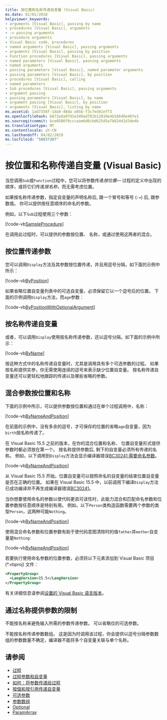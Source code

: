 ```yaml
---
title: 按位置和名称传递自变量 (Visual Basic)
ms.date: 02/01/2018
helpviewer_keywords:
- arguments [Visual Basic], passing by name
- procedures [Visual Basic], arguments
- := passing arguments
- procedure arguments
- Visual Basic code, procedures
- named arguments [Visual Basic], passing arguments
- arguments [Visual Basic], passing by position
- Function procedures [Visual Basic], passing arguments
- named parameters [Visual Basic], passing arguments
- named arguments
- passing parameters [Visual Basic], named parameter arguments
- passing parameters [Visual Basic], by position
- procedures [Visual Basic], calling
- named parameters
- Sub procedures [Visual Basic], passing arguments
- argument passing
- passing parameters [Visual Basic], by name
- argument passing [Visual Basic], by position
- arguments [Visual Basic], listing by name
ms.assetid: 1ad7358f-1da9-48da-a95b-f3c7ed41eff3
ms.openlocfilehash: b872eda97d1e349ad781b12810e4b166d6e46fe1
ms.sourcegitcommit: bce0586f0cccaae6d6cbd625d5a7b824d1d3de4b
ms.translationtype: MT
ms.contentlocale: zh-CN
ms.lasthandoff: 04/02/2019
ms.locfileid: "58837307"
---
```

# <a name="passing-arguments-by-position-and-by-name-visual-basic"></a>按位置和名称传递自变量 (Visual Basic)
当您调用`Sub`或`Function`过程中，您可以将参数传递*按位置*— 过程的定义中出现的顺序，或将它们传递*按名称*，而无需考虑位置。  
  
 如果按名称传递参数，指定自变量的声明名称后, 跟一个冒号和等号 (`:=`) 后, 跟参数值。 你可以提供按任意顺序的命名的参数。  
  
 例如，以下`Sub`过程使用三个参数：  
  
 [!code-vb[SampleProcedure](../../../../../samples/snippets/visualbasic/programming-guide/language-features/passing-named-arguments/module1.vb#1)]  
  
 在调用此过程时，可以提供的参数按位置、 名称，或通过使用这两者的混合。  
  
## <a name="passing-arguments-by-position"></a>按位置传递参数  
 您可以调用`Display`方法及其参数按位置传递，并且用逗号分隔，如下面的示例中所示：  
  
[!code-vb[ByPosition](../../../../../samples/snippets/visualbasic/programming-guide/language-features/passing-named-arguments/module1.vb#2)] 
  
 如果省略位置自变量列表中的可选自变量，必须保留它以一个逗号后的位置。 下面的示例调用`Display`方法，而`age`参数：  
  
[!code-vb[ByPositionWithOptionalArgument](../../../../../samples/snippets/visualbasic/programming-guide/language-features/passing-named-arguments/module1.vb#3)] 
  
## <a name="passing-arguments-by-name"></a>按名称传递自变量  
 或者，可以调用`Display`使用按名称传递参数，还以逗号分隔，如下面的示例中所示：  
  
[!code-vb[ByName](../../../../../samples/snippets/visualbasic/programming-guide/language-features/passing-named-arguments/module1.vb#4)] 

 按这种方式中的名称传递自变量时，尤其是调用具有多个可选参数的过程。 如果按名称提供实参，你无需使用连续的逗号来表示缺少位置自变量。 按名称传递自变量还可以更轻松地跟踪的传递以及哪些省略的参数。  
  
## <a name="mixing-arguments-by-position-and-by-name"></a>混合参数按位置和名称  

下面的示例中所示，可以提供参数按位置和通过在单个过程调用中，名称：  
  
[!code-vb[ByNameAndPosition](../../../../../samples/snippets/visualbasic/programming-guide/language-features/passing-named-arguments/module1.vb#5)] 
  
 在前面的示例中，没有多余的逗号，才可保存的位置的省略`age`自变量，因为`birth`按名称传递了。  
  
在 Visual Basic 15.5 之前的版本，在你的混合位置和名称、 位置自变量形式提供参数时都必须放在第一个。 按名称提供参数后, 剩下的自变量必须所有传递的名称。  例如，以下调用到`Display`方法会显示编译器错误[BC30241:需要命名参数](../../../misc/bc30241.md)。

[!code-vb[ByNameAndPosition](../../../../../samples/snippets/visualbasic/programming-guide/language-features/passing-named-arguments/module1.vb#6)] 

从 Visual Basic 15.5 开始，位置自变量可以按照命名的自变量的结束位置自变量是否在正确的位置。 如果在 Visual Basic 15.5 中，以前调用下编译`Display`方法已成功编译并不再生成编译器错误[BC30241](../../../misc/bc30241.md)。  

当你想要使用命名的参数以使代码更具可读性时，此能力混合和匹配命名参数和位置参数按任意顺序是特别有用。 例如，以下`Person`类构造函数需要两个参数的类型`Person`，这两种可能`Nothing`。 

[!code-vb[ByNameAndPosition](../../../../../samples/snippets/visualbasic/programming-guide/language-features/passing-named-arguments/module1.vb#7)] 

使用混合命名参数和位置参数有助于使代码意图清除时的值`father`并`mother`自变量是`Nothing`:

[!code-vb[ByNameAndPosition](../../../../../samples/snippets/visualbasic/programming-guide/language-features/passing-named-arguments/module1.vb#8)] 

若要执行使用命名参数的位置参数，必须将以下元素添加到 Visual Basic 项目 (\*.vbproj) 文件：

```xml
<PropertyGroup>
  <LangVersion>15.5</LangVersion>
</PropertyGroup>
```

有关详细信息请参阅[设置的 Visual Basic 语言版本](../../../language-reference/configure-language-version.md)。

## <a name="restrictions-on-supplying-arguments-by-name"></a>通过名称提供参数的限制  

不能按名称来避免输入所需的参数传递参数。 可以省略仅的可选参数。  
  
不能按名称传递参数数组。 这是因为时调用该过程，你会提供以逗号分隔参数数组的参数数量不确定，编译器不能将多个自变量关联与单个名称。  
  
## <a name="see-also"></a>请参阅

- [过程](./index.md)
- [过程参数和自变量](./procedure-parameters-and-arguments.md)
- [如何：将参数传递给过程](./how-to-pass-arguments-to-a-procedure.md)
- [按值和按引用传递自变量](./passing-arguments-by-value-and-by-reference.md)
- [可选参数](./optional-parameters.md)
- [参数数组](./parameter-arrays.md)
- [Optional](../../../../visual-basic/language-reference/modifiers/optional.md)
- [ParamArray](../../../../visual-basic/language-reference/modifiers/paramarray.md)
